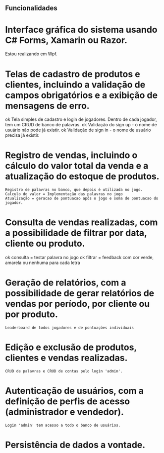 ## Funcionalidades

# Interface gráfica do sistema usando C# Forms, Xamarin ou Razor.
   Estou realizando em Wpf.
    
# Telas de cadastro de produtos e clientes, incluindo a validação de campos obrigatórios e a exibição de mensagens de erro.
ok    Tela simples de cadastro e login de jogadores. Dentro de cada jogador, tem um CRUD de banco de palavras.
ok    Validação do sign up - o nome de usuário não pode já existir.
ok    Validação de sign in - o nome de usuário precisa já existir.

# Registro de vendas, incluindo o cálculo do valor total da venda e a atualização do estoque de produtos.
    Registro de palavras no banco, que depois é utilizada no jogo.
    Calculo do valor = Implementação das palavras no jogo
    Atualização = geracao de pontuacao após o jogo e soma de pontuacao do jogador.

# Consulta de vendas realizadas, com a possibilidade de filtrar por data, cliente ou produto.
ok    consulta = testar palavra no jogo
ok    filtrar = feedback com cor verde, amarela ou nenhuma para cada letra

# Geração de relatórios, com a possibilidade de gerar relatórios de vendas por período, por cliente ou por produto.
    Leaderboard de todos jogadores e de pontuações individuais

# Edição e exclusão de produtos, clientes e vendas realizadas.
    CRUD de palavras e CRUD de contas pelo login 'admin'.

# Autenticação de usuários, com a definição de perfis de acesso (administrador e vendedor).
    Login 'admin' tem acesso a todo o banco de usuários.

# Persistência de dados a vontade.
 